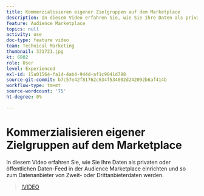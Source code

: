 ```yaml
---
title: Kommerzialisieren eigener Zielgruppen auf dem Marketplace
description: In diesem Video erfahren Sie, wie Sie Ihre Daten als privaten oder öffentlichen Daten-Feed auf der Audience Marketplace einrichten und so zu einem Datenanbieter von Zweit- oder Drittanbieterdaten werden.
feature: Audience Marketplace
topics: null
activity: use
doc-type: feature video
team: Technical Marketing
thumbnail: 331721.jpg
kt: 6802
role: User
level: Experienced
exl-id: 15a01564-fa14-4ab4-944d-af1c9041d788
source-git-commit: b7c57e42f81762c634f534602d242092b6af414b
workflow-type: tm+mt
source-wordcount: '75'
ht-degree: 0%

---
```


# Kommerzialisieren eigener Zielgruppen auf dem Marketplace

In diesem Video erfahren Sie, wie Sie Ihre Daten als privaten oder öffentlichen Daten-Feed in der Audience Marketplace einrichten und so zum Datenanbieter von Zweit- oder Drittanbieterdaten werden.

>[!VIDEO](https://video.tv.adobe.com/v/331721/?quality=12&learn=on)
